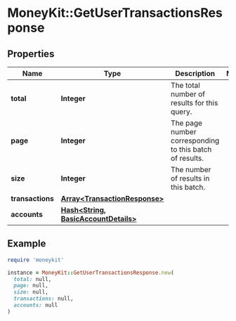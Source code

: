 # MoneyKit::GetUserTransactionsResponse

## Properties

| Name | Type | Description | Notes |
| ---- | ---- | ----------- | ----- |
| **total** | **Integer** | The total number of results for this query. |  |
| **page** | **Integer** | The page number corresponding to this batch of results. |  |
| **size** | **Integer** | The number of results in this batch. |  |
| **transactions** | [**Array&lt;TransactionResponse&gt;**](TransactionResponse.md) |  |  |
| **accounts** | [**Hash&lt;String, BasicAccountDetails&gt;**](BasicAccountDetails.md) |  |  |

## Example

```ruby
require 'moneykit'

instance = MoneyKit::GetUserTransactionsResponse.new(
  total: null,
  page: null,
  size: null,
  transactions: null,
  accounts: null
)
```

